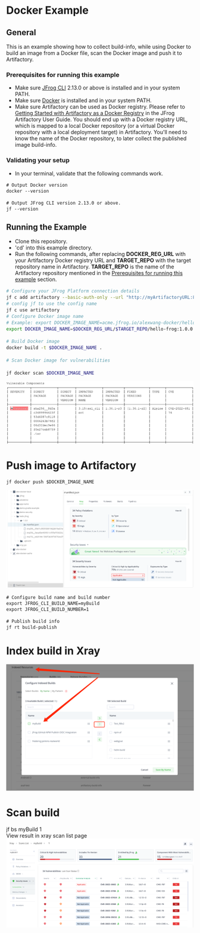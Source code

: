 # Docker Example

## General

This is an example showing how to collect build-info, while using Docker to build an image from a Docker file, scan the Docker image and push it to Artifactory.

### Prerequisites for running this example

- Make sure [JFrog CLI](https://jfrog.com/getcli/) 2.13.0 or above is installed and in your system PATH.
- Make sure [Docker](https://docs.docker.com/get-docker/) is installed and in your system PATH.
- Make sure Artifactory can be used as Docker registry. Please refer to [Getting Started with Artifactory as a Docker Registry](https://www.jfrog.com/confluence/display/JFROG/Getting+Started+with+Artifactory+as+a+Docker+Registry) in the JFrog Artifactory User Guide. You should end up with a Docker registry URL, which is mapped to a local Docker repository (or a virtual Docker repository with a local deployment target) in Artifactory. You'll need to know the name of the Docker repository, to later collect the published image build-info.

### Validating your setup

- In your terminal, validate that the following commands work.

```console
# Output Docker version
docker --version

# Output JFrog CLI version 2.13.0 or above.
jf --version
```

## Running the Example

- Clone this repository.
- 'cd' into this example directory.
- Run the following commands, after replacing **DOCKER_REG_URL** with your Artifactory Docker registry URL and **TARGET_REPO** with the target repository name in Artifactory. **TARGET_REPO** is the name of the Artifactory repository mentioned in the [Prerequisites for running this example](#prerequisites-for-running-this-example) section.

```sh
# Configure your JFrog Platform connection details
jf c add artifactory --basic-auth-only --url "http://myArtifactoryURL:8082" --user alex --password "AKCp8m........." --interactive=false
# config jf to use the config name
jf c use artifactory
# Configure Docker image name
# Example: export DOCKER_IMAGE_NAME=acme.jfrog.io/alexwang-docker/hello-jfrog:1.0.0
export DOCKER_IMAGE_NAME=$DOCKER_REG_URL/$TARGET_REPO/hello-frog:1.0.0

# Build Docker image
docker build -t $DOCKER_IMAGE_NAME .

# Scan Docker image for vulnerabilities

jf docker scan $DOCKER_IMAGE_NAME
```
![img.png](img.png)
# Push image to Artifactory
```
jf docker push $DOCKER_IMAGE_NAME
```
![img_1.png](img_1.png)

```
# Configure build name and build number
export JFROG_CLI_BUILD_NAME=myBuild
export JFROG_CLI_BUILD_NUMBER=1

# Publish build info
jf rt build-publish
```

# Index build in Xray
![img_2.png](img_2.png)

# Scan build 
jf bs myBuild 1  
View result in xray scan list page
![img_3.png](img_3.png)
